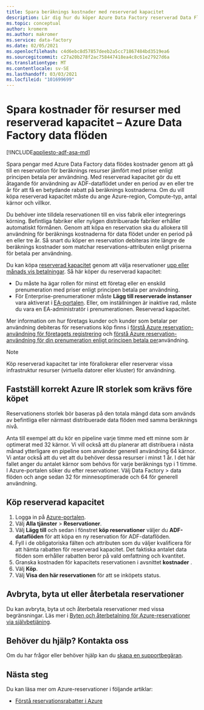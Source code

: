 ```yaml
---
title: Spara beräknings kostnader med reserverad kapacitet
description: Lär dig hur du köper Azure Data Factory reserverad Data Flow-kapacitet för att spara pengar på dina beräknings kostnader.
ms.topic: conceptual
author: kromerm
ms.author: makromer
ms.service: data-factory
ms.date: 02/05/2021
ms.openlocfilehash: c4d6ebc8d57857deeb2a5cc71867484bd3519ea6
ms.sourcegitcommit: c27a20b278f2ac758447418ea4c8c61e27927d6a
ms.translationtype: MT
ms.contentlocale: sv-SE
ms.lasthandoff: 03/03/2021
ms.locfileid: "101699699"
---
```

# <a name="save-costs-for-resources-with-reserved-capacity---azure-data-factory-data-flows"></a>Spara kostnader för resurser med reserverad kapacitet – Azure Data Factory data flöden

[!INCLUDE[appliesto-adf-asa-md](includes/appliesto-adf-asa-md.md)]

Spara pengar med Azure Data Factory data flödes kostnader genom att gå till en reservation för beräknings resurser jämfört med priser enligt principen betala per användning. Med reserverad kapacitet gör du ett åtagande för användning av ADF-dataflödet under en period av en eller tre år för att få en betydande rabatt på beräknings kostnaderna. Om du vill köpa reserverad kapacitet måste du ange Azure-region, Compute-typ, antal kärnor och villkor.

Du behöver inte tilldela reservationen till en viss fabrik eller integrerings körning. Befintliga fabriker eller nyligen distribuerade fabriker erhåller automatiskt förmånen. Genom att köpa en reservation ska du allokera till användning för beräknings kostnaderna för data flödet under en period på en eller tre år. Så snart du köper en reservation debiteras inte längre de beräknings kostnader som matchar reservations-attributen enligt priserna för betala per användning. 

Du kan köpa [reserverad kapacitet](https://portal.azure.com) genom att välja reservationer [upp eller månads vis betalningar](../cost-management-billing/reservations/prepare-buy-reservation.md). Så här köper du reserverad kapacitet:

- Du måste ha ägar rollen för minst ett företag eller en enskild prenumeration med priser enligt principen betala per användning.
- För Enterprise-prenumerationer måste **Lägg till reserverade instanser** vara aktiverat i [EA-portalen](https://ea.azure.com). Eller, om inställningen är inaktive rad, måste du vara en EA-administratör i prenumerationen. Reserverad kapacitet.

Mer information om hur företags kunder och kunder som betalar per användning debiteras för reservations köp finns i [förstå Azure reservation-användning för företagets registrering](../cost-management-billing/reservations/understand-reserved-instance-usage-ea.md) och [förstå Azure reservation-användning för din prenumeration enligt principen betala per](../cost-management-billing/reservations/understand-reserved-instance-usage.md)användning.

> [!NOTE]
> Köp reserverad kapacitet tar inte förallokerar eller reserverar vissa infrastruktur resurser (virtuella datorer eller kluster) för användning.

## <a name="determine-proper-azure-ir-sizes-needed-before-purchase"></a>Fastställ korrekt Azure IR storlek som krävs före köpet

Reservationens storlek bör baseras på den totala mängd data som används av befintliga eller närmast distribuerade data flöden med samma beräknings nivå.

Anta till exempel att du kör en pipeline varje timme med ett minne som är optimerat med 32 kärnor. Vi vill också att du planerar att distribuera i nästa månad ytterligare en pipeline som använder generell användning 64 kärnor. Vi antar också att du vet att du behöver dessa resurser i minst 1 år. I det här fallet anger du antalet kärnor som behövs för varje beräknings typ i 1 timme. I Azure-portalen söker du efter reservationer. Välj Data Factory > data flöden och ange sedan 32 för minnesoptimerade och 64 för generell användning.

## <a name="buy-reserved-capacity"></a>Köp reserverad kapacitet

1. Logga in på [Azure-portalen](https://portal.azure.com).
2. Välj **Alla tjänster** > **Reservationer**.
3. Välj **Lägg till** och sedan i fönstret **köp reservationer** väljer du **ADF-dataflöden** för att köpa en ny reservation för ADF-dataflöden.
4. Fyll i de obligatoriska fälten och attributen som du väljer kvalificera för att hämta rabatten för reserverad kapacitet. Det faktiska antalet data flöden som erhåller rabatten beror på vald omfattning och kvantitet.
5. Granska kostnaden för kapacitets reservationen i avsnittet **kostnader** .
6. Välj **Köp**.
7. Välj **Visa den här reservationen** för att se inköpets status.

## <a name="cancel-exchange-or-refund-reservations"></a>Avbryta, byta ut eller återbetala reservationer

Du kan avbryta, byta ut och återbetala reservationer med vissa begränsningar. Läs mer i [Byten och återbetalning för Azure-reservationer via självbetjäning](../cost-management-billing/reservations/exchange-and-refund-azure-reservations.md).

## <a name="need-help-contact-us"></a>Behöver du hjälp? Kontakta oss

Om du har frågor eller behöver hjälp kan du [skapa en supportbegäran](https://portal.azure.com/#blade/Microsoft_Azure_Support/HelpAndSupportBlade/newsupportrequest).

## <a name="next-steps"></a>Nästa steg

Du kan läsa mer om Azure-reservationer i följande artiklar:

- [Förstå reservationsrabatter i Azure](data-flow-understand-reservation-charges.md)